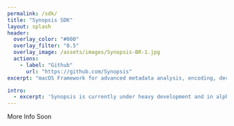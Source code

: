 ```yaml
---
permalink: /sdk/
title: "Synopsis SDK"
layout: splash
header:
  overlay_color: "#000"
  overlay_filter: "0.5"
  overlay_image: /assets/images/Synopsis-BR-1.jpg
  actions:
    - label: "Github"
      url: "https://github.com/Synopsis"
excerpt: "macOS Framework for advanced metadata analysis, encoding, decoding and comparison"

intro: 
  - excerpt: 'Synopsis is currently under heavy development and in alpha phase. Want to know more - [join our slack channel](https://join.slack.com/t/synopsis-discuss/shared_invite/enQtODIzNjg5MzA1MDYwLTg4OGM5ZGMzZTQ3OTBjYTQzZDMyNDY0ZWM3NzFkN2YxZTE5NWI5NWQyMmZjMGE1OGYyZmExMWFlZWVkMDE4ZWQ) for info'
---
```


More Info Soon